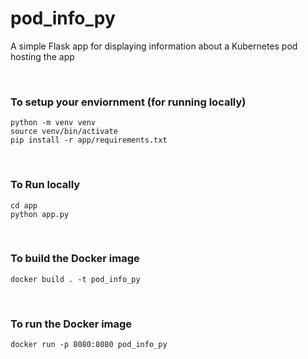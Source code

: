 # pod_info_py
A simple Flask app for displaying information about a Kubernetes pod hosting the app

<br/>

### To setup your enviornment (for running locally)
```shell
python -m venv venv
source venv/bin/activate
pip install -r app/requirements.txt
```
<br/>

### To Run locally
```shell
cd app
python app.py
```
<br/>

### To build the Docker image
```shell
docker build . -t pod_info_py
```
<br/>

### To run the Docker image
```shell 
docker run -p 8080:8080 pod_info_py
```
